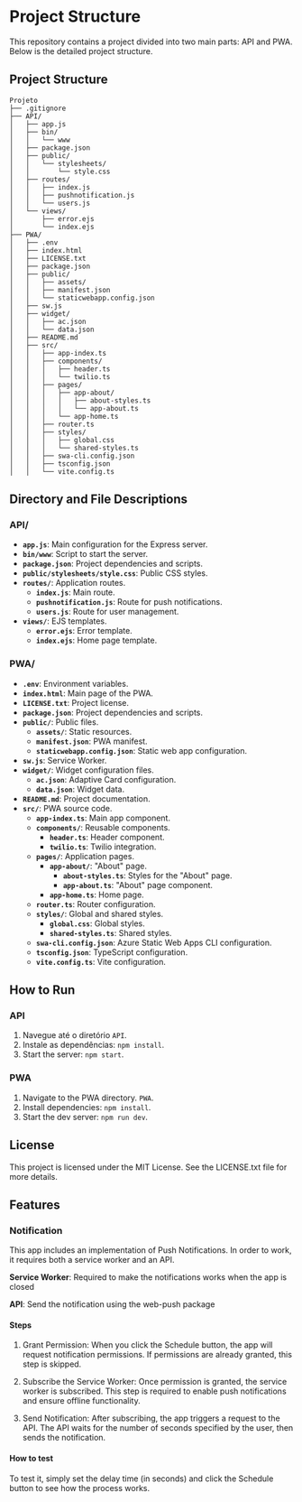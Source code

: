 # Project Structure

This repository contains a project divided into two main parts: API and PWA. Below is the detailed project structure.

## Project Structure
```
Projeto
├── .gitignore
├── API/
│   ├── app.js
│   ├── bin/
│   │   └── www
│   ├── package.json
│   ├── public/
│   │   └── stylesheets/
│   │       └── style.css
│   ├── routes/
│   │   ├── index.js
│   │   ├── pushnotification.js
│   │   └── users.js
│   └── views/
│       ├── error.ejs
│       └── index.ejs
├── PWA/
│   ├── .env
│   ├── index.html
│   ├── LICENSE.txt
│   ├── package.json
│   ├── public/
│   │   ├── assets/
│   │   ├── manifest.json
│   │   └── staticwebapp.config.json
│   ├── sw.js
│   ├── widget/
│   │   ├── ac.json
│   │   └── data.json
│   ├── README.md
│   ├── src/
│   │   ├── app-index.ts
│   │   ├── components/
│   │   │   ├── header.ts
│   │   │   └── twilio.ts
│   │   ├── pages/
│   │   │   ├── app-about/
│   │   │   │   ├── about-styles.ts
│   │   │   │   └── app-about.ts
│   │   │   └── app-home.ts
│   │   ├── router.ts
│   │   ├── styles/
│   │   │   ├── global.css
│   │   │   └── shared-styles.ts
│   │   ├── swa-cli.config.json
│   │   ├── tsconfig.json
│   │   └── vite.config.ts
```

## Directory and File Descriptions

### API/
- **`app.js`**: Main configuration for the Express server.
- **`bin/www`**: Script to start the server.
- **`package.json`**: Project dependencies and scripts.
- **`public/stylesheets/style.css`**: Public CSS styles.
- **`routes/`**: Application routes.
  - **`index.js`**: Main route.
  - **`pushnotification.js`**: Route for push notifications.
  - **`users.js`**: Route for user management.
- **`views/`**: EJS templates.
  - **`error.ejs`**: Error template.
  - **`index.ejs`**: Home page template.

### PWA/
- **`.env`**: Environment variables.
- **`index.html`**: Main page of the PWA.
- **`LICENSE.txt`**: Project license.
- **`package.json`**: Project dependencies and scripts.
- **`public/`**: Public files.
  - **`assets/`**: Static resources.
  - **`manifest.json`**: PWA manifest.
  - **`staticwebapp.config.json`**: Static web app configuration.
- **`sw.js`**: Service Worker.
- **`widget/`**: Widget configuration files.
  - **`ac.json`**: Adaptive Card configuration.
  - **`data.json`**: Widget data.
- **`README.md`**: Project documentation.
- **`src/`**: PWA source code.
  - **`app-index.ts`**: Main app component.
  - **`components/`**: Reusable components.
    - **`header.ts`**: Header component.
    - **`twilio.ts`**: Twilio integration.
  - **`pages/`**: Application pages.
    - **`app-about/`**: "About" page.
      - **`about-styles.ts`**: Styles for the "About" page.
      - **`app-about.ts`**: "About" page component.
    - **`app-home.ts`**: Home page.
  - **`router.ts`**: Router configuration.
  - **`styles/`**: Global and shared styles.
    - **`global.css`**: Global styles.
    - **`shared-styles.ts`**: Shared styles.
  - **`swa-cli.config.json`**: Azure Static Web Apps CLI configuration.
  - **`tsconfig.json`**: TypeScript configuration.
  - **`vite.config.ts`**: Vite configuration.

## How to Run

### API
1. Navegue até o diretório `API`.
2. Instale as dependências: `npm install`.
3. Start the server: `npm start`.

### PWA
1. Navigate to the PWA directory. `PWA`.
2. Install dependencies: `npm install`.
3. Start the dev server: `npm run dev`.

## License

This project is licensed under the MIT License. See the LICENSE.txt file for more details.

## Features

### Notification

This app includes an implementation of Push Notifications. In order to work, it requires both a service worker and an API.

<b>Service Worker</b>: Required to make the notifications works when the app is closed

<b>API</b>: Send the notification using the web-push package

#### Steps

1. Grant Permission: When you click the Schedule button, the app will request notification permissions. If permissions are already granted, this step is skipped.

2. Subscribe the Service Worker: Once permission is granted, the service worker is subscribed. This step is required to enable push notifications and ensure offline functionality.

3. Send Notification: After subscribing, the app triggers a request to the API. The API waits for the number of seconds specified by the user, then sends the notification.

#### How to test

To test it, simply set the delay time (in seconds) and click the Schedule button to see how the process works.
